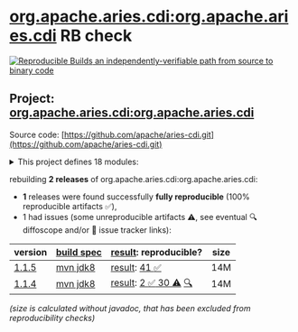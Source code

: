 [org.apache.aries.cdi:org.apache.aries.cdi](https://central.sonatype.com/artifact/org.apache.aries.cdi/org.apache.aries.cdi/versions) RB check
=======

[![Reproducible Builds](https://reproducible-builds.org/images/logos/rb.svg) an independently-verifiable path from source to binary code](https://reproducible-builds.org/)

## Project: [org.apache.aries.cdi:org.apache.aries.cdi](https://central.sonatype.com/artifact/org.apache.aries.cdi/org.apache.aries.cdi/versions)

Source code: [https://github.com/apache/aries-cdi.git](https://github.com/apache/aries-cdi.git)

<details><summary>This project defines 18 modules:</summary>

* [org.apache.aries.cdi:aries-cdi-feature](https://central.sonatype.com/artifact/org.apache.aries.cdi/aries-cdi-feature/1.1.5)
* [org.apache.aries.cdi:org.apache.aries.cdi](https://central.sonatype.com/artifact/org.apache.aries.cdi/org.apache.aries.cdi/1.1.5)
* [org.apache.aries.cdi:org.apache.aries.cdi.bom](https://central.sonatype.com/artifact/org.apache.aries.cdi/org.apache.aries.cdi.bom/1.1.5)
* [org.apache.aries.cdi:org.apache.aries.cdi.build.tools](https://central.sonatype.com/artifact/org.apache.aries.cdi/org.apache.aries.cdi.build.tools/1.1.5)
* [org.apache.aries.cdi:org.apache.aries.cdi.executable](https://central.sonatype.com/artifact/org.apache.aries.cdi/org.apache.aries.cdi.executable/1.1.5)
* [org.apache.aries.cdi:org.apache.aries.cdi.extender](https://central.sonatype.com/artifact/org.apache.aries.cdi/org.apache.aries.cdi.extender/1.1.5)
* [org.apache.aries.cdi:org.apache.aries.cdi.extension.el.jsp](https://central.sonatype.com/artifact/org.apache.aries.cdi/org.apache.aries.cdi.extension.el.jsp/1.1.5)
* [org.apache.aries.cdi:org.apache.aries.cdi.extension.jaxrs](https://central.sonatype.com/artifact/org.apache.aries.cdi/org.apache.aries.cdi.extension.jaxrs/1.1.5)
* [org.apache.aries.cdi:org.apache.aries.cdi.extension.jndi](https://central.sonatype.com/artifact/org.apache.aries.cdi/org.apache.aries.cdi.extension.jndi/1.1.5)
* [org.apache.aries.cdi:org.apache.aries.cdi.extension.servlet.common](https://central.sonatype.com/artifact/org.apache.aries.cdi/org.apache.aries.cdi.extension.servlet.common/1.1.5)
* [org.apache.aries.cdi:org.apache.aries.cdi.extension.servlet.owb](https://central.sonatype.com/artifact/org.apache.aries.cdi/org.apache.aries.cdi.extension.servlet.owb/1.1.5)
* [org.apache.aries.cdi:org.apache.aries.cdi.extension.servlet.weld](https://central.sonatype.com/artifact/org.apache.aries.cdi/org.apache.aries.cdi.extension.servlet.weld/1.1.5)
* [org.apache.aries.cdi:org.apache.aries.cdi.extension.spi](https://central.sonatype.com/artifact/org.apache.aries.cdi/org.apache.aries.cdi.extension.spi/1.1.5)
* [org.apache.aries.cdi:org.apache.aries.cdi.extra](https://central.sonatype.com/artifact/org.apache.aries.cdi/org.apache.aries.cdi.extra/1.1.5)
* [org.apache.aries.cdi:org.apache.aries.cdi.itests](https://central.sonatype.com/artifact/org.apache.aries.cdi/org.apache.aries.cdi.itests/1.1.5)
* [org.apache.aries.cdi:org.apache.aries.cdi.owb](https://central.sonatype.com/artifact/org.apache.aries.cdi/org.apache.aries.cdi.owb/1.1.5)
* [org.apache.aries.cdi:org.apache.aries.cdi.spi](https://central.sonatype.com/artifact/org.apache.aries.cdi/org.apache.aries.cdi.spi/1.1.5)
* [org.apache.aries.cdi:org.apache.aries.cdi.weld](https://central.sonatype.com/artifact/org.apache.aries.cdi/org.apache.aries.cdi.weld/1.1.5)
</details>

rebuilding **2 releases** of org.apache.aries.cdi:org.apache.aries.cdi:
- **1** releases were found successfully **fully reproducible** (100% reproducible artifacts :white_check_mark:),
- 1 had issues (some unreproducible artifacts :warning:, see eventual :mag: diffoscope and/or :memo: issue tracker links):

| version | [build spec](/BUILDSPEC.md) | [result](https://reproducible-builds.org/docs/jvm/): reproducible? | size |
| -- | --------- | ------ | -- |
| [1.1.5](https://central.sonatype.com/artifact/org.apache.aries.cdi/org.apache.aries.cdi/1.1.5/pom) | [mvn jdk8](aries-cdi-1.1.5.buildspec) | [result](org.apache.aries.cdi-1.1.5.buildinfo): [41 :white_check_mark: ](org.apache.aries.cdi-1.1.5.buildcompare) | 14M |
| [1.1.4](https://central.sonatype.com/artifact/org.apache.aries.cdi/org.apache.aries.cdi/1.1.4/pom) | [mvn jdk8](aries-cdi-1.1.4.buildspec) | [result](org.apache.aries.cdi-1.1.4.buildinfo): [2 :white_check_mark:  30 :warning:](org.apache.aries.cdi-1.1.4.buildcompare) [:mag:](org.apache.aries.cdi-1.1.4.diffoscope) | 14M |

<i>(size is calculated without javadoc, that has been excluded from reproducibility checks)</i>

